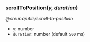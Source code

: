 ### scrollToPosition(_y, duration_)

_@creuna/utils/scroll-to-position_

* `y`: number
* `duration`: number (default `500` ms)
